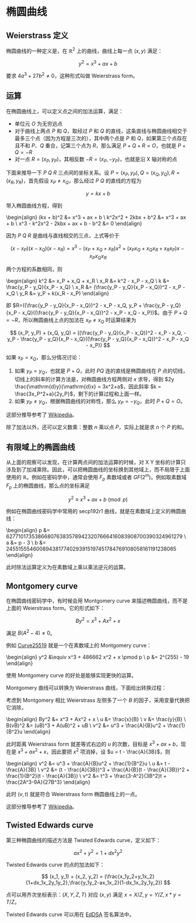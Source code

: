 # 椭圆曲线

## Weierstrass 定义

椭圆曲线的一种定义是，在 $\mathbb{R}^2$ 上的曲线，曲线上每一点 $(x, y)$ 满足：

$$
y^2 = x^3 + ax + b
$$

要求 $4a^3 + 27b^2 \ne 0$，这种形式叫做 Weierstrass form。

## 运算

在椭圆曲线上，可以定义点之间的加法运算，满足：

- 单位元 $O$ 为无穷远点
- 对于曲线上两点 $P$ 和 $Q$，取经过 $P$ 和 $Q$ 的直线，这条直线与椭圆曲线相交于最多三个点（因为方程是三次的），其中两个点是 $P$ 和 $Q$，如果第三个点存在且不和 $P$、$Q$ 重合，记第三个点为 $R$，那么满足 $P + Q + R = O$，也就是 $P + Q = -R$
- 对一点 $R=(x_P, y_P)$，其相反数 $-R=(x_P, -y_P)$，也就是沿 X 轴对称的点

下面来推导一下 $P$ $Q$ $R$ 三点间的坐标关系。设 $P=(x_P, y_P), Q=(x_Q, y_Q), R=(x_R, y_R)$，首先假设 $x_P \ne x_Q$，那么经过 $P$ $Q$ 的直线的方程为

$$
y = kx + b
$$

带入椭圆曲线方程，得到

\begin{align}
(kx + b)^2 &= x^3 + ax + b \\
k^2x^2 + 2kbx + b^2 &= x^3 + ax + b \\
x^3 - k^2x^2 - 2kbx + ax + b - b^2 &= 0
\end{align}

因为 $P$ $Q$ $R$ 是曲线与直线相交的三点，上式等价于

$$
(x-x_P)(x-x_Q)(x-x_R) = x^3-(x_P+x_Q+x_R)x^2+(x_Px_Q+x_Qx_R+x_Rx_P)x-x_Px_Qx_R
$$

两个方程的系数相同，则

\begin{align}
k^2 &= x_P + x_Q + x_R \\
x_R &= k^2 - x_P - x_Q \\
k &= \frac{y_P - y_Q}{x_P - x_Q} \\
x_R &= (\frac{y_P - y_Q}{x_P - x_Q})^2 - x_P - x_Q \\
y_R &= y_P + k(x_R - x_P)
\end{align}

即 $R=((\frac{y_P - y_Q}{x_P - x_Q})^2 - x_P - x_Q, y_P + \frac{y_P - y_Q}{x_P - x_Q}((\frac{y_P - y_Q}{x_P - x_Q})^2 - x_P - x_Q - x_P))$。由于 $P + Q = -R$，所以椭圆曲线上点的加法在 $x_P \ne x_Q$ 时运算结果为

$$
(x_P, y_P) + (x_Q, y_Q) = ((\frac{y_P - y_Q}{x_P - x_Q})^2 - x_P - x_Q, - y_P - \frac{y_P - y_Q}{x_P - x_Q}((\frac{y_P - y_Q}{x_P - x_Q})^2 - x_P - x_Q - x_P))
$$

如果 $x_P = x_Q$，那么分情况讨论：

1. 如果 $y_P = y_Q$，也就是 $P + Q$，此时 $PQ$ 连的直线是椭圆曲线在 $P$ 点的切线，切线上的斜率的计算方法是，对椭圆曲线方程两侧对 $x$ 求导，得到 $2y \frac{\mathrm{d}y}{\mathrm{d}x} = 3x^2+a$，因此斜率 $k = \frac{3x_P^2+a}{2y_P}$，剩下的计算过程和上面一样。
2. 如果 $y_P \ne y_Q$，根据椭圆曲线的对称性，那么 $y_P = - y_Q$，此时 $P + Q = O$。

这部分推导参考了 [Wikipedia](https://en.wikipedia.org/wiki/Elliptic_curve)。

除了加法以外，还可以定义数乘：整数 $n$ 乘以点 $P$，实际上就是求 $n$ 个 $P$ 的和。

## 有限域上的椭圆曲线

从上面的观察可以发现，在计算两点间的加法运算的时候，对 X Y 坐标的计算只涉及到了加减乘除。因此，可以把椭圆曲线的坐标换到其他域上，而不局限于上面使用的 $\mathbb{R}$。例如在密码学中，通常会使用 $F_p$ 素数域或者 $GF(2^m)$。例如取素数域 $F_p$ 上的椭圆曲线，那么点的坐标满足

$$
y^2 \equiv x^3 + ax + b \pmod p
$$

例如在椭圆曲线密码学中常用的 secp192r1 曲线，就是在素数域上定义的椭圆曲线：

\begin{align}
p &= 6277101735386680763835789423207666416083908700390324961279 \\
a &= p - 3 \\
b &= 2455155546008943817740293915197451784769108058161191238065
\end{align}

此时除法运算定义为在素数域上乘以乘法逆元的运算。

## Montgomery curve

在椭圆曲线密码学中，有时候会用 Montgomery curve 来描述椭圆曲线，而不是上面的 Weierstrass form。它的形式如下：

$$
By^2 = x^3 + Ax^2 + x
$$

满足 $B(A^2-4) \ne 0$。

例如 [Curve25519](https://en.wikipedia.org/wiki/Curve25519) 就是一个在素数域上的 Montgomery curve：

\begin{align}
y^2 &\equiv x^3 + 486662 x^2 + x \pmod p \\
p &= 2^{255} - 19
\end{align}

使用 Montgomery curve 的好处是能够实现更快的运算。

Montgomery 曲线可以转换为 Weierstrass 曲线，下面给出转换过程：

考虑到 Montgomery 相比 Weierstrass 左侧多了一个 $B$ 的因子，采用变量代换把它消除，

\begin{align}
By^2 &= x^3 + Ax^2 + x \\
u &= \frac{x}{B} \\
v &= \frac{y}{B} \\
B(vB)^2 &= (uB)^3 + A(uB)^2 + uB \\
v^2 &= u^3 + \frac{A}{B}u^2 + \frac{1}{B^2}u
\end{align}

此时距离 Weierstrass form 就差等式右边的 $u$ 的次数，目标是 $x^3 + ax + b$，现在是 $x^3 + ax^2 + x$，因此要把 $x^2$ 项消掉，设 $u = t - \frac{A}{3B}$，则

\begin{align}
v^2 &= u^3 + \frac{A}{B}u^2 + \frac{1}{B^2}u \\
u &= t - \frac{A}{3B} \\
v^2 &= (t - \frac{A}{3B})^3 + \frac{A}{B}(t - \frac{A}{3B})^2 + \frac{1}{B^2}(t - \frac{A}{3B}) \\
v^2 &= t^3 + \frac{3-A^2}{3B^2}t + \frac{2A^3-9A}{27B^3}
\end{align}

此时 $(v, t)$ 就是符合 Weierstrass form 椭圆曲线上的一点。

这部分推导参考了 [Wikipedia](https://en.wikipedia.org/wiki/Montgomery_curve#Equivalence_with_Weierstrass_curves)。

## Twisted Edwards curve

第三种椭圆曲线的描述方法是 Twisted Edwards curve，定义如下：

$$
ax^2 + y^2 = 1 + dx^2y^2
$$

Twisted Edwards curve 的点的加法如下：

$$
(x_1, y_1) + (x_2, y_2) = (\frac{x_1y_2+y_1x_2}{1+dx_1x_2y_1y_2},\frac{y_1y_2-ax_1x_2}{1-dx_1x_2y_1y_2})
$$

点可以用齐次坐标表示：$(X, Y, Z, T)$ 对应 $(x,y)$ 满足 $x=X/Z, y=Y/Z, x*y=T/Z$。

Twisted Edwards curve 可以用在 [EdDSA](https://en.wikipedia.org/wiki/EdDSA) 签名算法中。
